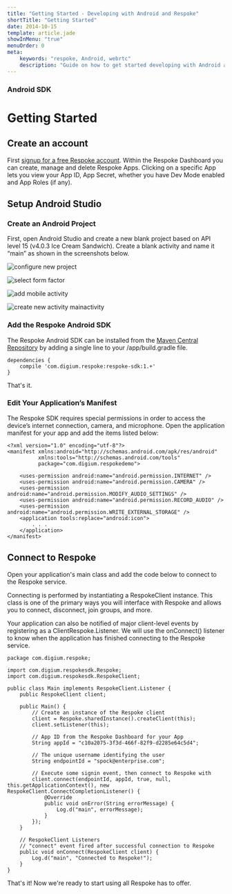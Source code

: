 ```yaml
---
title: "Getting Started - Developing with Android and Respoke"
shortTitle: "Getting Started"
date: 2014-10-15
template: article.jade
showInMenu: "true"
menuOrder: 0
meta:
    keywords: "respoke, Android, webrtc"
    description: "Guide on how to get started developing with Android and Respoke."
---
```


### Android SDK
# Getting Started

## Create an account

First [signup for a free Respoke account](https://portal.respoke.io/#/signup). Within the Respoke Dashboard you can create, manage and delete Respoke Apps. Clicking on a specific App lets you view your App ID, App Secret, whether you have Dev Mode enabled and App Roles (if any).

## Setup Android Studio

### Create an Android Project

First, open Android Studio and create a new blank project based on API level 15 (v4.0.3 Ice Cream Sandwich). Create a blank activity and name it “main” as shown in the screenshots below.

![configure new project](../../images/android-sdk/configure-new-project.png)

![select form factor](../../images/android-sdk/select-form-factor.png)

![add mobile activity](../../images/android-sdk/add-mobile-activity.png)

![create new activity mainactivity](../../images/android-sdk/create-new-activity-mainactivity.png)

### Add the Respoke Android SDK

The Respoke Android SDK can be installed from the [Maven Central Repository](http://search.maven.org/#search%7Cga%7C1%7Crespoke) by adding a single line to your /app/build.gradle file.

    dependencies {
        compile 'com.digium.respoke:respoke-sdk:1.+'
    }
    
That's it.

### Edit Your Application’s Manifest

The Respoke SDK requires special permissions in order to access the device’s internet connection, camera, and microphone. Open the application manifest for your app and add the items listed below:

```
<?xml version="1.0" encoding="utf-8"?>
<manifest xmlns:android="http://schemas.android.com/apk/res/android"
          xmlns:tools="http://schemas.android.com/tools"
          package="com.digium.respokedemo">
    
    <uses-permission android:name="android.permission.INTERNET" />
    <uses-permission android:name="android.permission.CAMERA" />
    <uses-permission android:name="android.permission.MODIFY_AUDIO_SETTINGS" />
    <uses-permission android:name="android.permission.RECORD_AUDIO" />
    <uses-permission android:name="android.permission.WRITE_EXTERNAL_STORAGE" />
    <application tools:replace="android:icon">
        . . .
    </application>
</manifest>
```

## Connect to Respoke

Open your application's main class and add the code below to connect to the Respoke service. 

Connecting is performed by instantiating a RespokeClient instance. This class is one of the primary ways you will interface with Respoke and allows you to connect, disconnect, join groups, and more. 

Your application can also be notified of major client-level events by registering as a ClientRespoke.Listener. We will use the onConnect() listener to know when the application has finished connecting to the Respoke service.

    package com.digium.respoke;
    
    import com.digium.respokesdk.Respoke;
    import com.digium.respokesdk.RespokeClient;

    public class Main implements RespokeClient.Listener {
        public RespokeClient client;

        public Main() {
            // Create an instance of the Respoke client
            client = Respoke.sharedInstance().createClient(this);
            client.setListener(this);        

            // App ID from the Respoke Dashboard for your App
            String appId = "c10a2075-3f3d-466f-82f9-d2285e64c5d4";  

            // The unique username identifying the user
            String endpointId = "spock@enterprise.com";

            // Execute some signin event, then connect to Respoke with
            client.connect(endpointId, appId, true, null, this.getApplicationContext(), new RespokeClient.ConnectCompletionListener() {
                @Override
                public void onError(String errorMessage) {
                    Log.d("main", errorMessage);
                }
            });   
        }

        // RespokeClient Listeners
        // "connect" event fired after successful connection to Respoke
        public void onConnect(RespokeClient client) {
            Log.d("main", "Connected to Respoke!");
        }
    }

That's it! Now we're ready to start using all Respoke has to offer.


